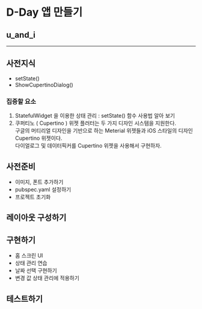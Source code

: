 # D-Day 앱 만들기

## u_and_i

---

## 사전지식

- setState()
- ShowCupertinoDialog()

### 집중할 요소

1. StatefulWidget 을 이용한 상태 관리 : setState() 함수 사용법 알아 보기
2. 쿠퍼티노 ( Cupertino ) 위젯
   플러터는 두 가지 디자인 시스템을 지원한다. <br>
   구글의 머티리얼 디자인을 기반으로 하는 Meterial 위젯들과 iOS 스타일의 디자인 Cupertino 위젯이다. <br>
   다이얼로그 및 데이터픽커를 Cupertino 위젯을 사용해서 구현하자. <br>

## 사전준비

- 이미지, 폰트 추가하기
- pubspec.yaml 설정하기
- 프로젝트 초기화

## 레이아웃 구성하기

## 구현하기

- 홈 스크린 UI
- 상태 관리 연습
- 날짜 선택 구현하기
- 변경 값 상태 관리에 적용하기

## 테스트하기
